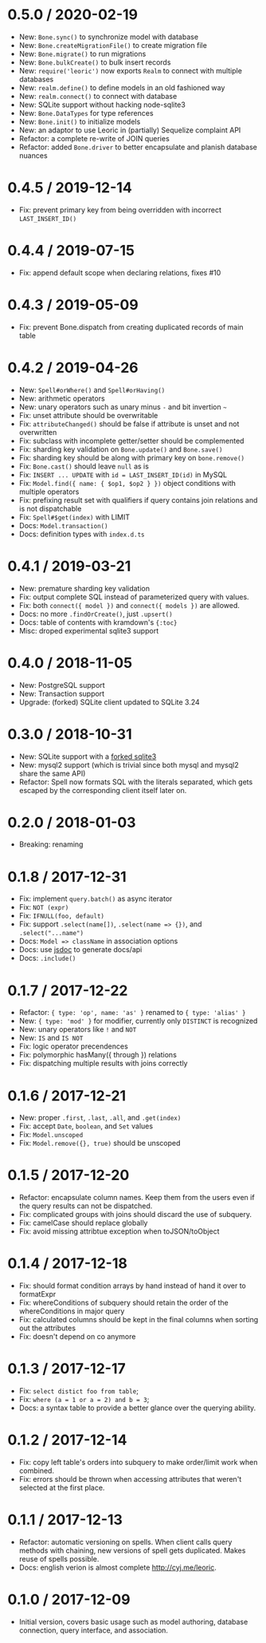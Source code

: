 0.5.0 / 2020-02-19
==================

  * New: `Bone.sync()` to synchronize model with database
  * New: `Bone.createMigrationFile()` to create migration file
  * New: `Bone.migrate()` to run migrations
  * New: `Bone.bulkCreate()` to bulk insert records
  * New: `require('leoric')` now exports `Realm` to connect with multiple databases
  * New: `realm.define()` to define models in an old fashioned way
  * New: `realm.connect()` to connect with database
  * New: SQLite support without hacking node-sqlite3
  * New: `Bone.DataTypes` for type references
  * New: `Bone.init()` to initialize models
  * New: an adaptor to use Leoric in (partially) Sequelize complaint API
  * Refactor: a complete re-write of JOIN queries
  * Refactor: added `Bone.driver` to better encapsulate and planish database nuances

0.4.5 / 2019-12-14
==================

  * Fix: prevent primary key from being overridden with incorrect `LAST_INSERT_ID()`

0.4.4 / 2019-07-15
==================

  * Fix: append default scope when declaring relations, fixes #10

0.4.3 / 2019-05-09
==================

  * Fix: prevent Bone.dispatch from creating duplicated records of main table

0.4.2 / 2019-04-26
==================

  * New: `Spell#orWhere()` and `Spell#orHaving()`
  * New: arithmetic operators
  * New: unary operators such as unary minus `-` and bit invertion `~`
  * Fix: unset attribute should be overwritable
  * Fix: `attributeChanged()` should be false if attribute is unset and not overwritten
  * Fix: subclass with incomplete getter/setter should be complemented
  * Fix: sharding key validation on `Bone.update()` and `Bone.save()`
  * Fix: sharding key should be along with primary key on `bone.remove()`
  * Fix: `Bone.cast()` should leave `null` as is
  * Fix: `INSERT ... UPDATE` with `id = LAST_INSERT_ID(id)` in MySQL
  * Fix: `Model.find({ name: { $op1, $op2 } })` object conditions with multiple operators
  * Fix: prefixing result set with qualifiers if query contains join relations and is not dispatchable
  * Fix: `Spell#$get(index)` with LIMIT
  * Docs: `Model.transaction()`
  * Docs: definition types with `index.d.ts`

0.4.1 / 2019-03-21
==================

  * New: premature sharding key validation
  * Fix: output complete SQL instead of parameterized query with values.
  * Fix: both `connect({ model })` and `connect({ models })` are allowed.
  * Docs: no more `.findOrCreate()`, just `.upsert()`
  * Docs: table of contents with kramdown's `{:toc}`
  * Misc: droped experimental sqlite3 support

0.4.0 / 2018-11-05
==================

  * New: PostgreSQL support
  * New: Transaction support
  * Upgrade: (forked) SQLite client updated to SQLite 3.24


0.3.0 / 2018-10-31
==================

 * New: SQLite support with a [forked sqlite3](https://github.com/cyjake/node-sqlite3)
 * New: mysql2 support (which is trivial since both mysql and mysql2 share the same API)
 * Refactor: Spell now formats SQL with the literals separated, which gets escaped by the corresponding client itself later on.

0.2.0 / 2018-01-03
==================

 * Breaking: renaming

0.1.8 / 2017-12-31
==================

 * Fix: implement `query.batch()` as async iterator
 * Fix: `NOT (expr)`
 * Fix: `IFNULL(foo, default)`
 * Fix: support `.select(name[])`, `.select(name => {})`, and `.select("...name")`
 * Docs: `Model => className` in association options
 * Docs: use [jsdoc](http://usejsdoc.org) to generate docs/api
 * Docs: `.include()`

0.1.7 / 2017-12-22
==================

 * Refactor: `{ type: 'op', name: 'as' }` renamed to `{ type: 'alias' }`
 * New: `{ type: 'mod' }` for modifier, currently only `DISTINCT` is recognized
 * New: unary operators like `!` and `NOT`
 * New: `IS` and `IS NOT`
 * Fix: logic operator precendences
 * Fix: polymorphic hasMany({ through }) relations
 * Fix: dispatching multiple results with joins correctly

0.1.6 / 2017-12-21
==================

 * New: proper `.first`, `.last`, `.all`, and `.get(index)`
 * Fix: accept `Date`, `boolean`, and `Set` values
 * Fix: `Model.unscoped`
 * Fix: `Model.remove({}, true)` should be unscoped

0.1.5 / 2017-12-20
==================

 * Refactor: encapsulate column names. Keep them from the users even if the query results can not be dispatched.
 * Fix: complicated groups with joins should discard the use of subquery.
 * Fix: camelCase should replace globally
 * Fix: avoid missing attribtue exception when toJSON/toObject

0.1.4 / 2017-12-18
==================

 * Fix: should format condition arrays by hand instead of hand it over to formatExpr
 * Fix: whereConditions of subquery should retain the order of the whereConditions in major query
 * Fix: calculated columns should be kept in the final columns when sorting out the attributes
 * Fix: doesn't depend on co anymore

0.1.3 / 2017-12-17
==================

 * Fix: `select distict foo from table`;
 * Fix: `where (a = 1 or a = 2) and b = 3`;
 * Docs: a syntax table to provide a better glance over the querying ability.

0.1.2 / 2017-12-14
==================

 * Fix: copy left table's orders into subquery to make order/limit work when combined.
 * Fix: errors should be thrown when accessing attributes that weren't selected at the first place.

0.1.1 / 2017-12-13
==================

 * Refactor: automatic versioning on spells. When client calls query methods with chaining, new versions of spell gets duplicated. Makes reuse of spells possible.
 * Docs: english verion is almost complete <http://cyj.me/leoric>.

0.1.0 / 2017-12-09
==================

 * Initial version, covers basic usage such as model authoring, database connection, query interface, and association.
